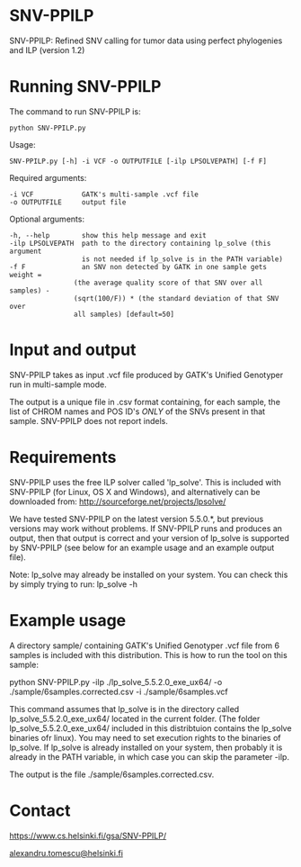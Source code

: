 # SNV-PPILP
SNV-PPILP: Refined SNV calling for tumor data using perfect phylogenies and ILP (version 1.2)

# Running SNV-PPILP

The command to run SNV-PPILP is:

    python SNV-PPILP.py

Usage: 

    SNV-PPILP.py [-h] -i VCF -o OUTPUTFILE [-ilp LPSOLVEPATH] [-f F]

Required arguments:
    
    -i VCF            GATK's multi-sample .vcf file
    -o OUTPUTFILE     output file

Optional arguments:

    -h, --help        show this help message and exit
    -ilp LPSOLVEPATH  path to the directory containing lp_solve (this argument
                      is not needed if lp_solve is in the PATH variable)
    -f F              an SNV non detected by GATK in one sample gets weight =
                    (the average quality score of that SNV over all samples) -
                    (sqrt(100/F)) * (the standard deviation of that SNV over
                    all samples) [default=50]

# Input and output


SNV-PPILP takes as input .vcf file produced by GATK's
Unified Genotyper run in multi-sample mode.

The output is a unique file in .csv format containing, for each sample,
the list of CHROM names and POS ID's *ONLY* of the SNVs present in that 
sample. SNV-PPILP does not report indels.


# Requirements


SNV-PPILP uses the free ILP solver called 'lp_solve'. This is included 
with SNV-PPILP (for Linux, OS X and Windows), and alternatively can be 
downloaded from: http://sourceforge.net/projects/lpsolve/

We have tested SNV-PPILP on the latest version 5.5.0.*, but previous
versions may work without problems. If SNV-PPILP runs and produces an
output, then that output is correct and your version of lp_solve is
supported by SNV-PPILP (see below for an example usage and an example
output file).

Note: lp_solve may already be installed on your system. You can check
this by simply trying to run: lp_solve -h

# Example usage   

A directory sample/ containing GATK's Unified Genotyper .vcf file from
6 samples is included with this distribution. This is how to run the
tool on this sample:

python SNV-PPILP.py -ilp ./lp_solve_5.5.2.0_exe_ux64/ -o ./sample/6samples.corrected.csv -i ./sample/6samples.vcf 

This command assumes that lp_solve is in the directory called
lp_solve_5.5.2.0_exe_ux64/ located in the current folder. (The 
folder lp_solve_5.5.2.0_exe_ux64/ included in this distribtuion 
contains the lp_solve binaries ofr linux). You may need to set
execution rights to the binaries of lp_solve.
If lp_solve is already installed on your system, then probably 
it is already in the PATH variable, in which case you can skip 
the parameter -ilp.

The output is the file ./sample/6samples.corrected.csv.

# Contact         

https://www.cs.helsinki.fi/gsa/SNV-PPILP/

alexandru.tomescu@helsinki.fi